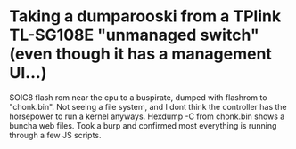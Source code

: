 # Taking a dumparooski from a TPlink TL-SG108E "unmanaged switch" (even though it has a management UI...)

SOIC8 flash rom near the cpu to a buspirate, dumped with flashrom to "chonk.bin". Not seeing a file system, and I dont think the controller has the horsepower to run a kernel anyways. Hexdump -C from chonk.bin shows a buncha web files. Took a burp and confirmed most everything is running through a few JS scripts. 
